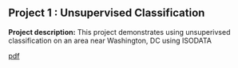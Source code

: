 ## Project 1 : Unsupervised Classification 

**Project description:** This project demonstrates using unsuperivsed classification on an area near Washington, DC using ISODATA

[pdf](Connor679.github.io/pdf/Lab1Robison.pdf)
